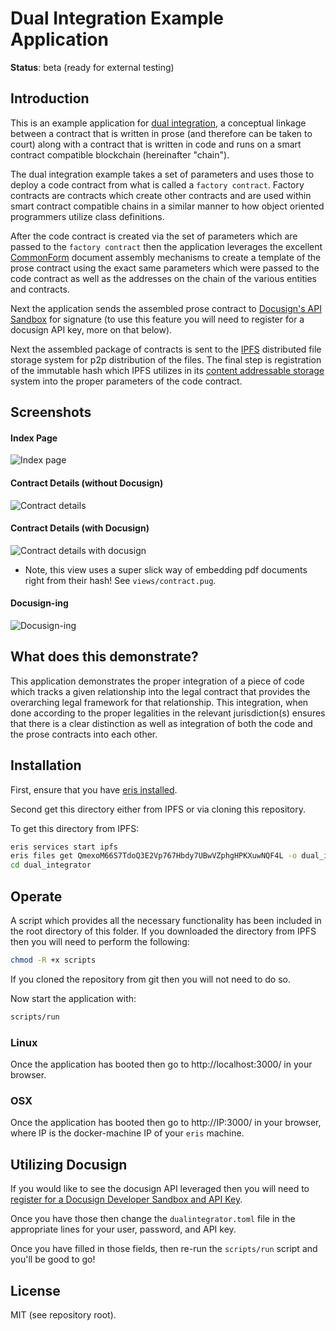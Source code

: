 # Dual Integration Example Application

**Status**: beta (ready for external testing)

## Introduction

This is an example application for [dual integration](https://erisindustries.com/components/erislegal/), a conceptual linkage between a contract that is written in prose (and therefore can be taken to court) along with a contract that is written in code and runs on a smart contract compatible blockchain (hereinafter "chain").

The dual integration example takes a set of parameters and uses those to deploy a code contract from what is called a `factory contract`. Factory contracts are contracts which create other contracts and are used within smart contract compatible chains in a similar manner to how object oriented programmers utilize class definitions.

After the code contract is created via the set of parameters which are passed to the `factory contract` then the application leverages the excellent [CommonForm](https://commonform.org) document assembly mechanisms to create a template of the prose contract using the exact same parameters which were passed to the code contract as well as the addresses on the chain of the various entities and contracts.

Next the application sends the assembled prose contract to [Docusign's API Sandbox](https://www.docusign.com/developer-center/api-overview) for signature (to use this feature you will need to register for a docusign API key, more on that below).

Next the assembled package of contracts is sent to the [IPFS](https://ipfs.io) distributed file storage system for p2p distribution of the files. The final step is registration of the immutable hash which IPFS utilizes in its [content addressable storage](https://en.wikipedia.org/wiki/Content-addressable_storage) system into the proper parameters of the code contract.

## Screenshots

#### Index Page

![Index page](images/index-ing.png?raw=true "Index page")

#### Contract Details (without Docusign)

![Contract details](images/contract-details.png?raw=true "Contract details")

#### Contract Details (with Docusign)

![Contract details with docusign](images/contract-details-docusign.png?raw=true "Contract details -- with Docusign")

* Note, this view uses a super slick way of embedding pdf documents right from their hash! See `views/contract.pug`.

#### Docusign-ing

![Docusign-ing](images/docusign-ing.png?raw=true "Docusign-ing")

## What does this demonstrate?

This application demonstrates the proper integration of a piece of code which tracks a given relationship into the legal contract that provides the overarching legal framework for that relationship. This integration, when done according to the proper legalities in the relevant jurisdiction(s) ensures that there is a clear distinction as well as integration of both the code and the prose contracts into each other.

## Installation

First, ensure that you have [eris installed](https://docs.erisindustries.com/tutorials/getting-started).

Second get this directory either from IPFS or via cloning this repository.

To get this directory from IPFS:

```bash
eris services start ipfs
eris files get QmexoM66S7TdoQ3E2Vp767Hbdy7UBwVZphgHPKXuwNQF4L -o dual_integrator
cd dual_integrator
```

## Operate

A script which provides all the necessary functionality has been included in the root directory of this folder. If you downloaded the directory from IPFS then you will need to perform the following:

```bash
chmod -R +x scripts
```

If you cloned the repository from git then you will not need to do so.

Now start the application with:

```bash
scripts/run
```

### Linux

Once the application has booted then go to http://localhost:3000/ in your browser.

### OSX

Once the application has booted then go to http://IP:3000/ in your browser, where IP is the docker-machine IP of your `eris` machine.

## Utilizing Docusign

If you would like to see the docusign API leveraged then you will need to [register for a Docusign Developer Sandbox and API Key](https://www.docusign.com/developer-center).

Once you have those then change the `dualintegrator.toml` file in the appropriate lines for your user, password, and API key.

Once you have filled in those fields, then re-run the `scripts/run` script and you'll be good to go!



## License

MIT (see repository root).